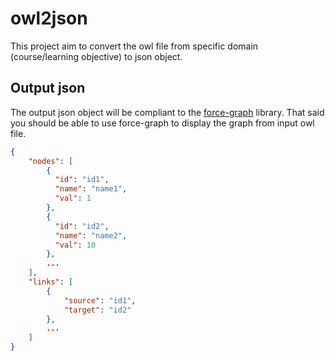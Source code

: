 # owl2json

This project aim to convert the owl file from specific domain (course/learning objective) to json object.

## Output json
The output json object will be compliant to the [force-graph](https://github.com/vasturiano/force-graph) library. That said you should be able to use force-graph to display the graph from input owl file.

```json
{
    "nodes": [
        {
          "id": "id1",
          "name": "name1",
          "val": 1
        },
        {
          "id": "id2",
          "name": "name2",
          "val": 10
        },
        ...
    ],
    "links": [
        {
            "source": "id1",
            "target": "id2"
        },
        ...
    ]
}
```
